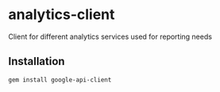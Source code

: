 analytics-client
================

Client for different analytics services used for reporting needs

Installation
------------

```bash
gem install google-api-client
```
